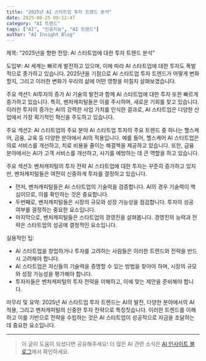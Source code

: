 ```yaml
---
title: "2025년 AI 스타트업 투자 트렌드 분석"
date: 2025-06-25 09:12:47
category: "AI 트렌드"
tags: ["AI", "인공지능", "AI 트렌드"]
author: "AI Insight Blog"
---
```


제목: "2025년을 향한 전망: AI 스타트업에 대한 투자 트렌드 분석"

도입부:
AI 세계는 빠르게 발전하고 있으며, 이에 따라 AI 스타트업에 대한 투자도 폭발적으로 증가하고 있습니다. 2025년을 기점으로 AI 스타트업 투자 트렌드가 어떻게 변화할지, 그리고 이러한 변화가 우리의 삶에 어떤 영향을 미칠지 살펴보겠습니다.

주요 섹션1: AI투자의 증가
AI 기술의 발전과 함께 AI 스타트업에 대한 투자 또한 빠르게 증가하고 있습니다. 특히, 벤처캐피털들은 이를 주시하며, 새로운 기회를 찾고 있습니다. 이러한 투자의 증가는 AI의 강력한 사업 가치를 인식한 결과로, AI 스타트업은 다양한 산업에서 가장 획기적인 혁신을 주도하고 있습니다.

주요 섹션2: AI 스타트업의 주요 분야
AI 스타트업 투자의 주요 트렌드 중 하나는 헬스케어, 금융, 교육 등 다양한 분야에서 AI의 적용입니다. 예를 들어, 헬스케어 AI 스타트업은 의료 서비스를 개선하고, 치료 비용을 줄이는 해결책을 제공하고 있습니다. 또한, 금융 분야에서는 AI가 고객 서비스를 개선하고, 사기를 예방하는 데 큰 역할을 하고 있습니다.

주요 섹션3: 벤처캐피털의 투자 전략
AI 스타트업에 대한 투자는 꾸준히 증가하고 있지만, 벤처캐피털들은 여전히 신중하게 투자를 결정하고 있습니다. 
- 먼저, 벤처캐피털들은 AI 스타트업의 기술력을 검증합니다. AI의 경우 기술력이 핵심이므로, 이를 확인하는 것은 중요합니다.
- 두번째로, 벤처캐피털들은 시장의 규모와 성장 가능성을 점검합니다. 투자의 성공 여부를 결정하는 중요한 요소입니다.
- 마지막으로, 벤처캐피털들은 스타트업의 경영진을 살펴봅니다. 경영진의 능력과 전략은 스타트업의 성공에 결정적인 요소입니다.

실용적인 팁:
- AI 스타트업을 창업하거나 투자를 고려하는 사람들은 이러한 트렌드와 전략을 반드시 고려해야 합니다. 
- AI 스타트업은 자신들의 기술력을 증명할 수 있는 방법을 찾아야 하며, 시장의 규모와 성장 가능성을 평가해야 합니다.
- 투자자들은 벤처캐피털의 투자 전략을 이해하고, 이에 맞는 제안을 준비해야 합니다.

마무리 및 요약:
2025년 AI 스타트업 투자 트렌드는 AI의 발전, 다양한 분야에서의 AI 적용, 그리고 벤처캐피털의 신중한 투자 전략으로 특징짓습니다. 이러한 트렌드를 이해하고 이를 기반으로 전략을 수립하는 것은 AI 스타트업이 성공적으로 자금을 조달하는 데 중요한 요소입니다.

---

> 이 글이 도움이 되셨다면 공유해주세요! 
> 더 많은 AI 관련 소식은 [AI 인사이트 블로그](https://tonyhwang1004.github.io/ai-insight-blog)에서 확인하세요.
